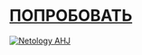 # [ПОПРОБОВАТЬ]()
[![Netology AHJ](https://github.com/JohnnyStorm19/ahj-DnD-task_1/actions/workflows/web.yml/badge.svg)](https://github.com/JohnnyStorm19/ahj-DnD-task_1/actions/workflows/web.yml)

